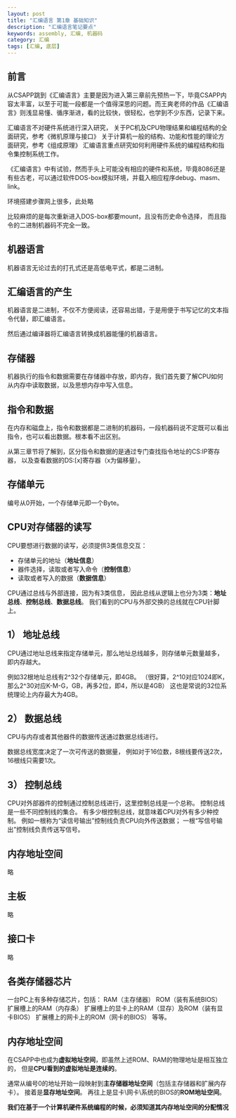 ```yaml
---
layout: post
title: "汇编语言 第1章 基础知识"
description: "汇编语言笔记要点"
keywords: assembly, 汇编, 机器码
category: 汇编
tags: [汇编, 底层]
---
```


## 前言
从CSAPP跳到《汇编语言》主要是因为进入第三章前先预热一下，毕竟CSAPP内容太丰富，以至于可能一段都是一个值得深思的问题。而王爽老师的作品《汇编语言》则浅显易懂、循序渐进，看的比较快，很轻松，也学到不少东西，记录下来。

汇编语言不对硬件系统进行深入研究，
关于PC机及CPU物理结果和编程结构的全面研究，参考《微机原理与接口》
关于计算机一般的结构、功能和性能的理论方面研究，参考《组成原理》
汇编语言重点研究如何利用硬件系统的编程结构和指令集控制系统工作。

《汇编语言》中有试验，然而手头上可能没有相应的硬件和系统，毕竟8086还是有些古老，可以通过软件DOS-box模拟环境，并载入相应程序debug、masm、link。

环境搭建步骤网上很多，此处略

比较麻烦的是每次重新进入DOS-box都要mount，且没有历史命令选择，
而且指令的二进制机器码不完全一致。

## 机器语言
机器语言无论过去的打孔式还是高低电平式，都是二进制。

## 汇编语言的产生
机器语言是二进制，不仅不方便阅读，还容易出错，于是用便于书写记忆的文本指令代替，即汇编语言。

然后通过编译器将汇编语言转换成机器能懂的机器语言。

## 存储器
机器执行的指令和数据需要在存储器中存放，即内存，我们首先要了解CPU如何从内存中读取数据，以及思想内存中写入信息。

## 指令和数据
在内存和磁盘上，指令和数据都是二进制的机器码，一段机器码说不定既可以看出指令，也可以看出数据。根本看不出区别。

从第三章节将了解到，区分指令和数据的是通过专门查找指令地址的CS:IP寄存器，
以及查看数据的DS:[x]寄存器（x为偏移量）。

## 存储单元
编号从0开始，一个存储单元即一个Byte。

## CPU对存储器的读写
CPU要想进行数据的读写，必须提供3类信息交互：

* 存储单元的地址（**地址信息**）
* 器件选择，读取或者写入命令（**控制信息**）
* 读取或者写入的数据（**数据信息**）

CPU通过总线与外部连接，因为有3类信息，
因此总线从逻辑上也分为3类：**地址总线**、**控制总线**、**数据总线**。
我们看到的CPU与外部交换的总线就在CPU针脚上。

## 1） 地址总线
CPU通过地址总线来指定存储单元，那么地址总线越多，则存储单元数量越多，即内存越大。

例如32根地址总线有2^32个存储单元，即4GB。
（很好算，2^10对应1024即K，那么2^30对应K-M-G，GB，再多2位，即4，所以是4GB）
这也是常说的32位系统理论上内存最大为4GB。

## 2） 数据总线
CPU与内存或者其他器件的数据传送通过数据总线进行。

数据总线宽度决定了一次可传送的数据量，
例如对于16位数，8根线要传送2次，16根线只需要1次。

## 3） 控制总线
CPU对外部器件的控制通过控制总线进行，这里控制总线是一个总称。
控制总线是一些不同控制线的集合。
有多少根控制总线，就意味着CPU对外有多少种控制。
例如一根称为“读信号输出”控制线负责CPU向外传送数据；
一根“写信号输出”控制线负责传送写信号。

## 内存地址空间
略

## 主板
略

## 接口卡
略

## 各类存储器芯片
一台PC上有多种存储芯片，包括：
RAM（主存储器）
ROM（装有系统BIOS）
扩展槽上的RAM（内存条）
扩展槽上的显卡上的RAM（显存）及ROM（装有显卡BIOS）
扩展槽上的网卡上的ROM（网卡的BIOS）
等等。

## 内存地址空间
在CSAPP中也成为**虚拟地址空间**，即虽然上述ROM、RAM的物理地址是相互独立的，
但是**CPU看到的虚拟地址是连续的**。

通常从编号0的地址开始一段映射到**主存储器地址空间**（包括主存储器和扩展内存卡）。
接着是**显存地址空间**。
再往上是显卡\网卡\系统的BIOS的**ROM地址空间**。

**我们在基于一个计算机硬件系统编程的时候，必须知道其内存地址空间的分配情况**
